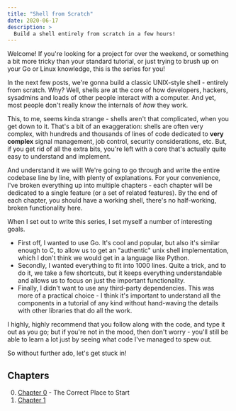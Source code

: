 ```yaml
---
title: "Shell from Scratch"
date: 2020-06-17
description: >
  Build a shell entirely from scratch in a few hours!
---
```


Welcome! If you're looking for a project for over the weekend, or something a
bit more tricky than your standard tutorial, or just trying to brush up on
your Go or Linux knowledge, this is the series for you!

In the next few posts, we're gonna build a classic UNIX-style shell -
entirely from scratch. Why? Well, shells are at the core of how developers,
hackers, sysadmins and loads of other people interact with a computer. And
yet, most people don't really know the internals of *how* they work.

This, to me, seems kinda strange - shells aren't that complicated, when you
get down to it. That's a bit of an exaggeration: shells are often very
complex, with hundreds and thousands of lines of code dedicated to **very
complex** signal management, job control, security considerations, etc. But,
if you get rid of all the extra bits, you're left with a core that's actually
quite easy to understand and implement.

And understand it we will! We're going to go through and write the entire
codebase line by line, with plenty of explanations. For your convenience,
I've broken everything up into multiple chapters - each chapter will be
dedicated to a single feature (or a set of related features). By the end of
each chapter, you should have a working shell, there's no half-working,
broken functionality here.

When I set out to write this series, I set myself a number of interesting
goals.

- First off, I wanted to use Go. It's cool and popular, but also it's
similar enough to C, to allow us to get an "authentic" unix shell
implementation, which I don't think we would get in a language like Python.
- Secondly, I wanted everything to fit into 1000 lines. Quite a trick, and to
do it, we take a few shortcuts, but it keeps everything understandable and
allows us to focus on just the important functionality.
- Finally, I didn't want to use any third-party dependencies. This was more
of a practical choice - I think it's important to understand all the
components in a tutorial of any kind without hand-waving the details with
other libraries that do all the work.

I highly, highly recommend that you follow along with the code, and type it
out as you go; but if you're not in the mood, then don't worry - you'll still
be able to learn a lot just by seeing what code I've managed to spew out.

So without further ado, let's get stuck in!

## Chapters

0. [Chapter 0](chapter-0) - The Correct Place to Start
1. [Chapter 1](chapter-1)
